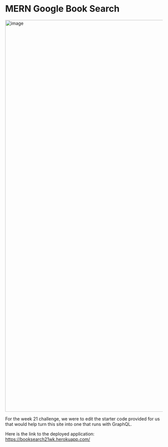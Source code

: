 # MERN Google Book Search

<img width="1248" alt="image" src="https://user-images.githubusercontent.com/104536689/195996737-fae0bc58-4d8a-40c9-a97e-57ea6b2f61e6.png">

For the week 21 challenge, we were to edit the starter code provided for us that would help turn this site into one that runs with GraphQL.

Here is the link to the deployed application: https://booksearch21wk.herokuapp.com/
